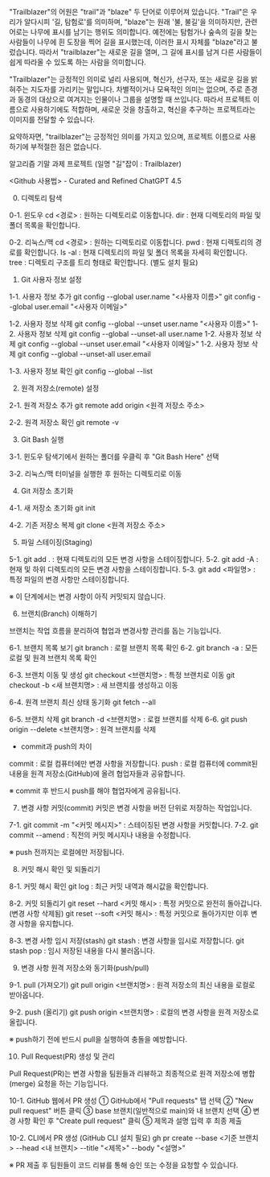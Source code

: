 "Trailblazer"의 어원은 "trail"과 "blaze" 두 단어로 이루어져 있습니다. "Trail"은 우리가 알다시피 '길, 탐험로'를 의미하며, "blaze"는 원래 '불, 불길'을 의미하지만, 관련어로는 나무에 표시를 남기는 행위도 의미합니다. 예전에는 탐험가나 숲속의 길을 찾는 사람들이 나무에 흰 도장을 찍어 길을 표시했는데, 이러한 표시 자체를 "blaze"라고 불렀습니다. 따라서 "trailblazer"는 새로운 길을 열며, 그 길에 표시를 남겨 다른 사람들이 쉽게 따라올 수 있도록 하는 사람을 의미합니다.

"Trailblazer"는 긍정적인 의미로 널리 사용되며, 혁신가, 선구자, 또는 새로운 길을 밝혀주는 지도자를 가리키는 말입니다. 차별적이거나 모욕적인 의미는 없으며, 주로 존경과 동경의 대상으로 여겨지는 인물이나 그룹을 설명할 때 쓰입니다. 따라서 프로젝트 이름으로 사용하기에도 적합하며, 새로운 것을 창출하고, 혁신을 추구하는 프로젝트라는 이미지를 전달할 수 있습니다.

요약하자면, "trailblazer"는 긍정적인 의미를 가지고 있으며, 프로젝트 이름으로 사용하기에 부적절한 점은 없습니다.

알고리즘 기말 과제 프로젝트 (일명 "길"잡이 : Trailblazer)

<Github 사용법> - Curated and Refined ChatGPT 4.5 

0. 디렉토리 탐색

0-1. 윈도우 cd <경로> : 원하는 디렉토리로 이동합니다. dir : 현재 디렉토리의 파일 및 폴더 목록을 확인합니다.

0-2. 리눅스/맥 cd <경로> : 원하는 디렉토리로 이동합니다. pwd : 현재 디렉토리의 경로를 확인합니다. ls -al : 현재 디렉토리의 파일 및 폴더 목록을 자세히 확인합니다. tree : 디렉토리 구조를 트리 형태로 확인합니다. (별도 설치 필요)

1. Git 사용자 정보 설정

1-1. 사용자 정보 추가 git config --global user.name "<사용자 이름>" git config --global user.email "<사용자 이메일>"

1-2. 사용자 정보 삭제 git config --global --unset user.name "<사용자 이름>"
1-2. 사용자 정보 삭제 git config --global --unset-all user.name 
1-2. 사용자 정보 삭제 git config --global --unset user.email "<사용자 이메일>"
1-2. 사용자 정보 삭제 git config --global --unset-all user.email

1-3. 사용자 정보 확인 git config --global --list

2. 원격 저장소(remote) 설정

2-1. 원격 저장소 추가 git remote add origin <원격 저장소 주소>

2-2. 원격 저장소 확인 git remote -v

3. Git Bash 실행

3-1. 윈도우 탐색기에서 원하는 폴더를 우클릭 후 "Git Bash Here" 선택

3-2. 리눅스/맥 터미널을 실행한 후 원하는 디렉토리로 이동

4. Git 저장소 초기화

4-1. 새 저장소 초기화 git init

4-2. 기존 저장소 복제 git clone <원격 저장소 주소>

5. 파일 스테이징(Staging)

5-1. git add . : 현재 디렉토리의 모든 변경 사항을 스테이징합니다. 
5-2. git add -A : 현재 및 하위 디렉토리의 모든 변경 사항을 스테이징합니다. 
5-3. git add <파일명> : 특정 파일의 변경 사항만 스테이징합니다.

※ 이 단계에서는 변경 사항이 아직 커밋되지 않습니다.

6. 브랜치(Branch) 이해하기

브랜치는 작업 흐름을 분리하여 협업과 변경사항 관리를 돕는 기능입니다.

6-1. 브랜치 목록 보기 git branch : 로컬 브랜치 목록 확인 
6-2. git branch -a : 모든 로컬 및 원격 브랜치 목록 확인

6-3. 브랜치 이동 및 생성 git checkout <브랜치명> : 특정 브랜치로 이동 git checkout -b <새 브랜치명> : 새 브랜치를 생성하고 이동

6-4. 원격 브랜치 최신 상태 동기화 git fetch --all

6-5. 브랜치 삭제 git branch -d <브랜치명> : 로컬 브랜치를 삭제 
6-6. git push origin --delete <브랜치명> : 원격 브랜치를 삭제

* commit과 push의 차이

commit : 로컬 컴퓨터에만 변경 사항을 저장합니다. push : 로컬 컴퓨터에 commit된 내용을 원격 저장소(GitHub)에 올려 협업자들과 공유합니다.

※ commit 후 반드시 push를 해야 협업자에게 공유됩니다.

7. 변경 사항 커밋(commit)
커밋은 변경 사항을 버전 단위로 저장하는 작업입니다.

7-1. git commit -m "<커밋 메시지>" : 스테이징된 변경 사항을 커밋합니다. 
7-2. git commit --amend : 직전의 커밋 메시지나 내용을 수정합니다.

※ push 전까지는 로컬에만 저장됩니다.

8. 커밋 해시 확인 및 되돌리기

8-1. 커밋 해시 확인 git log : 최근 커밋 내역과 해시값을 확인합니다.

8-2. 커밋 되돌리기 git reset --hard <커밋 해시> : 특정 커밋으로 완전히 돌아갑니다. (변경 사항 삭제됨) git reset --soft <커밋 해시> : 특정 커밋으로 돌아가지만 이후 변경 사항을 유지합니다.

8-3. 변경 사항 임시 저장(stash) git stash : 변경 사항을 임시로 저장합니다. git stash pop : 임시 저장된 내용을 다시 불러옵니다.

9. 변경 사항 원격 저장소와 동기화(push/pull)

9-1. pull (가져오기) git pull origin <브랜치명> : 원격 저장소의 최신 내용을 로컬로 받아옵니다.

9-2. push (올리기) git push origin <브랜치명> : 로컬의 변경 사항을 원격 저장소로 올립니다.

※ push하기 전에 반드시 pull을 실행하여 충돌을 예방합니다.

10. Pull Request(PR) 생성 및 관리

Pull Request(PR)는 변경 사항을 팀원들과 리뷰하고 최종적으로 원격 저장소에 병합(merge) 요청을 하는 기능입니다.

10-1. GitHub 웹에서 PR 생성 ① GitHub에서 "Pull requests" 탭 선택 ② "New pull request" 버튼 클릭 ③ base 브랜치(일반적으로 main)와 내 브랜치 선택 ④ 변경 사항 확인 후 "Create pull request" 클릭 ⑤ 제목과 설명 입력 후 최종 제출

10-2. CLI에서 PR 생성 (GitHub CLI 설치 필요) gh pr create --base <기준 브랜치> --head <내 브랜치> --title "<제목>" --body "<설명>"

※ PR 제출 후 팀원들이 코드 리뷰를 통해 승인 또는 수정을 요청할 수 있습니다.
